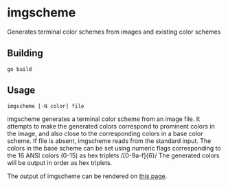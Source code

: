 imgscheme
=========

Generates terminal color schemes from images and existing color schemes

Building
--------

    go build

Usage
-----

    imgscheme [-N color] file

imgscheme generates a terminal color scheme from an image file. It attempts to
make the generated colors correspond to prominent colors in the image, and also
close to the corresponding colors in a base color scheme. If file is absent,
imgscheme reads from the standard input. The colors in the base scheme can be
set using numeric flags corresponding to the 16 ANSI colors (0-15) as hex
triplets /[0-9a-f]{6}/ The generated colors will be output in order as hex
triplets.

The output of imgscheme can be rendered on
[this page](https://wwalexander.github.io/imgscheme/).
